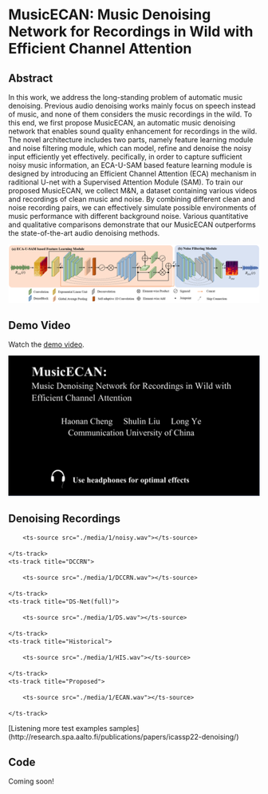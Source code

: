 # MusicECAN: Music Denoising Network for Recordings in Wild with Efficient Channel Attention

## Abstract
In this work, we address the long-standing problem of automatic music denoising. Previous audio denoising works mainly focus on speech instead of music, and none of them considers the music recordings in the wild. To this end, we first propose MusicECAN, an automatic music denoising network that enables sound quality enhancement for recordings in the wild. The novel architecture includes two parts, namely feature learning module and noise filtering module, which can model, refine and denoise the noisy input efficiently yet effectively.  pecifically, in order to capture sufficient noisy music information, an ECA-U-SAM based feature learning module is designed by introducing an Efficient Channel Attention (ECA) mechanism in raditional U-net with a Supervised Attention Module (SAM). To train our proposed MusicECAN, we collect M&N, a dataset containing various videos and recordings of clean music and noise. By combining different clean and noise recording pairs, we can effectively simulate possible environments of music performance with different background noise. Various quantitative and qualitative comparisons demonstrate that our MusicECAN outperforms the state-of-the-art audio denoising methods.

<p align="center">
<img src="image/flow.png" alt="Schema represention"
width="1000px"></p>

## Demo Video
Watch the [demo video](https://www.kaggle.com/datasets/slliukaggle/musicecan-demo). 
<p align="center">
<img src="image/demo.png" alt="Schema represention"
width="600px"></p>

## Denoising Recordings

<div class="player">
</p>
<ts-track title="Original">

        <ts-source src="./media/1/noisy.wav"></ts-source>

    </ts-track>
    <ts-track title="DCCRN">

        <ts-source src="./media/1/DCCRN.wav"></ts-source>

    </ts-track>
    <ts-track title="DS-Net(full)">

        <ts-source src="./media/1/DS.wav"></ts-source>

    </ts-track>
    <ts-track title="Historical">

        <ts-source src="./media/1/HIS.wav"></ts-source>

    </ts-track>
    <ts-track title="Proposed">

        <ts-source src="./media/1/ECAN.wav"></ts-source>

    </ts-track> 
</div> 
[Listening more test examples samples](http://research.spa.aalto.fi/publications/papers/icassp22-denoising/)


## Code
Coming soon!
